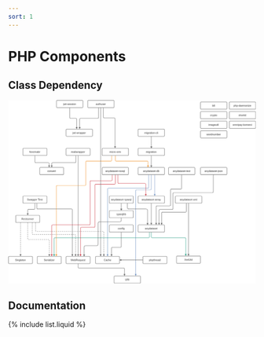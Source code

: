 ```yaml
---
sort: 1
---
```


# PHP Components

## Class Dependency

![Image of Yaktocat](php_class_dependency.png)

## Documentation

{% include list.liquid %}